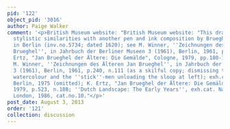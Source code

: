 ```yaml
---
pid: '122'
object_pid: '3016'
author: Paige Walker
comment: '<p>British Museum website: "British Museum website: "This drawing shows
  stylistic similarities with another pen and ink composition by Brueghel in the Kupferstichkabinett
  in Berlin (inv.no.5734; dated 1620); see M. Winner, ''Zeichnungen des Älteren Jan
  Brueghel'', in Jahrbuch der Berliner Museen 3 (1961), Berlin, 1961, p.238; and K.
  Ertz, "Jan Brueghel der Ältere: Die Gemälde", Cologne, 1979, pp.180-181, fig.207.Literature:
  M. Winner, ''Zeichnungen des Älteren Jan Brueghel'', in Jahrbuch der Berliner Museen
  3 (1961), Berlin, 1961, p.240, n.111 (as a skilful copy; dismissing the rare yellow
  watercolour and the ''stick''-men unloading the sloop at left); exh.cat. Kupferstichkabinett
  Berlin, 1975 (omitted); K. Ertz, "Jan Brueghel der Ältere: Die Gemälde", Cologne,
  1979, p.523, n.188; ''Dutch Landscape: The Early Years'', exh.cat. National Gallery,
  London, 1986, cat.no.10."</p>'
post_date: August 3, 2013
order: '121'
collection: discussion
---
```

